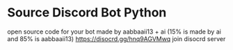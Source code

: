 # Source Discord Bot Python
open source code for your bot
made by aabbaaii13 + ai
(15% is made by ai and 85% is aabbaaii13)
https://disocrd.gg/hnq9AGVMwq join disocrd server
